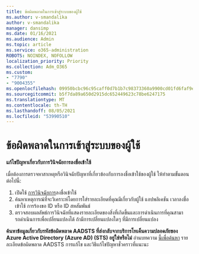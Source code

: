 ```yaml
---
title: ข้อผิดพลาดในการเข้าสู่ระบบของผู้ใช้
ms.author: v-smandalika
author: v-smandalika
manager: dansimp
ms.date: 01/16/2021
ms.audience: Admin
ms.topic: article
ms.service: o365-administration
ROBOTS: NOINDEX, NOFOLLOW
localization_priority: Priority
ms.collection: Adm_O365
ms.custom:
- "7790"
- "9004355"
ms.openlocfilehash: 09950bcbc96c95caff0d7b1b7c98373360a9900cd01fd6faf9e787f67cefb5a7
ms.sourcegitcommit: b5f7da89a650d2915dc652449623c78be6247175
ms.translationtype: MT
ms.contentlocale: th-TH
ms.lasthandoff: 08/05/2021
ms.locfileid: "53990510"
---
```

# <a name="user-sign-in-errors"></a>ข้อผิดพลาดในการเข้าสู่ระบบของผู้ใช้

**แก้ไขปัญหาเกี่ยวกับการวินิจฉัยการลงชื่อเข้าใช้**

เมื่อต้องการตรวจหาสาเหตุหรือวินิจฉัยปัญหาที่เกี่ยวข้องกับการลงชื่อเข้าใช้ของผู้ใช้ ให้ทําตามขั้นตอนต่อไปนี้:

1. เปิดใช้ [การวินิจฉัยการ](https://ms.portal.azure.com/#blade/Microsoft_AAD_IAM/ActiveDirectoryMenuBlade/diagnose/symptomId/ms_aad_dxp_signin_caDiagnoseAndSolveSummarySymptom)ลงชื่อเข้าใช้
2. ค้นหาเหตุการณ์ที่จะวิเคราะห์โดยการใส่รายละเอียดที่คุณมีเกี่ยวกับผู้ใช้ แอปพลิเคชัน เวลาลงชื่อเข้าใช้ การร้องขอ ID หรือ ID สหสัมพันธ์
3. ตรวจสอบผลลัพธ์การวินิจฉัยที่แสดงรายละเอียดของสิ่งที่เกิดขึ้นและการดําเนินการที่คุณสามารถดําเนินการเพื่อเปลี่ยนแปลงได้ ถ้ามีการเปลี่ยนแปลงใดๆ ที่มีการเปลี่ยนแปลง

**ค้นหาข้อมูลเกี่ยวกับรหัสข้อผิดพลาด AADSTS ที่ส่งกลับจากบริการโทเค็นความปลอดภัยของ Azure Active Directory (Azure AD) (STS) อยู่ใช่หรือไม่** อ่านบทความ [นี้เพื่อค้นหา](https://docs.microsoft.com/azure/active-directory/develop/reference-aadsts-error-codes) รายละเอียดข้อผิดพลาด AADSTS การแก้ไข และวิธีแก้ไขปัญหาชั่วคราวที่แนะนะ